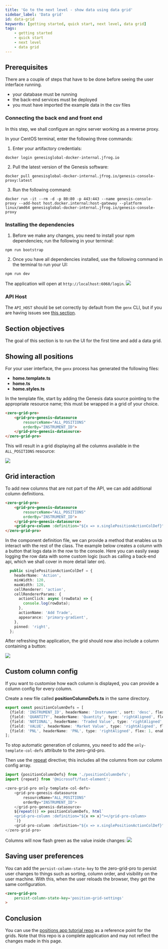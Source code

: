 ```yaml
---
title: 'Go to the next level - show data using data grid'
sidebar_label: 'Data grid'
id: data-grid
keywords: [getting started, quick start, next level, data grid]
tags:
    - getting started
    - quick start
    - next level
    - data grid
---
```


## Prerequisites

There are a couple of steps that have to be done before seeing the user interface running.
- your database must be running
- the back-end services must be deployed
- you must have imported the example data in the csv files

### Connecting the back end and front end
In this step, we shall configure an nginx server working as a reverse proxy.

In your CentOS terminal, enter the following three commands:

1.  Enter your artifactory credentials:
```shell
docker login genesisglobal-docker-internal.jfrog.io
```

2. Pull the latest version of the Genesis software:

```shell
docker pull genesisglobal-docker-internal.jfrog.io/genesis-console-proxy:latest
```

3. Run the following command:

```shell
docker run -it --rm -d -p 80:80 -p 443:443 --name genesis-console-proxy --add-host host.docker.internal:host-gateway --platform linux/amd64 genesisglobal-docker-internal.jfrog.io/genesis-console-proxy
```


### Installing the dependencies

1. Before we make any changes, you need to install your npm dependencies; run the following in your terminal:

```shell title="./client"
npm run bootstrap
```

2. Once you have all dependencies installed, use the following command in the terminal to run your UI:

```shell title="./client"
npm run dev
```

The application will open at `http://localhost:6060/login`.
![](/img/btfe--positions-example--login.png)

### API Host

The `API_HOST` should be set correctly by default from the `genx` CLI, but if you are having issues see [this section](../02_quick-start/07_run-the-application.md#api-host).

## Section objectives
The goal of this section is to run the UI for the first time and add a data grid.

## Showing all positions

For your user interface, the `genx` process has generated the following files:

- **home.template.ts**
- **home.ts**
- **home.styles.ts**

In the template file, start by adding the Genesis data source pointing to the appropriate resource name; this must be wrapped in a grid of your choice.

[//]: # (link to grid-pro-genesis-datasource tsdocs)
```html title="home.template.ts"
<zero-grid-pro>
    <grid-pro-genesis-datasource
        resourceName="ALL_POSITIONS"
        orderBy="INSTRUMENT_ID">
    </grid-pro-genesis-datasource>
</zero-grid-pro>
```

This will result in a grid displaying all the columns available in the `ALL_POSITIONS` resource:

![](/img/positions-grid.png)

## Grid interaction

To add new columns that are not part of the API, we can add additional column definitions.

```html {6} title="home.template.ts"
<zero-grid-pro>
    <grid-pro-genesis-datasource
        resourceName="ALL_POSITIONS"
        orderBy="INSTRUMENT_ID">
    </grid-pro-genesis-datasource>
    <grid-pro-column :definition="${x => x.singlePositionActionColDef}" />
</zero-grid-pro>

```

In the component definition file, we can provide a method that enables us to interact with the rest of the class.
The example below creates a column with a button that logs data in the row to the console.
Here you can easily swap logging the row data with some custom logic (such as calling a back-end api, which we shall cover in more detail later on).

```typescript title="home.ts"
  public singlePositionActionColDef = {
    headerName: 'Action',
    minWidth: 120,
    maxWidth: 120,
    cellRenderer: 'action',
    cellRendererParams: {
      actionClick: async (rowData) => {
        console.log(rowData);
      },
      actionName: 'Add Trade',
      appearance: 'primary-gradient',
    },
    pinned: 'right',
  };
```

After refreshing the application, the grid should now also include a column containing a button:

![](/img/positions-grid-with-button.png)

## Custom column config

If you want to customise how each column is displayed, you can provide a column config for every column.

Create a new file called **positionColumnDefs.ts** in the same directory.

```typescript title="positionColumnDefs.ts"
export const positionColumnDefs = [
  {field: 'INSTRUMENT_ID', headerName: 'Instrument', sort: 'desc', flex: 2},
  {field: 'QUANTITY', headerName: 'Quantity', type: 'rightAligned', flex: 1, enableCellChangeFlash: true},
  {field: 'NOTIONAL', headerName: 'Traded Value', type: 'rightAligned', flex: 1, enableCellChangeFlash: true},
  {field: 'VALUE', headerName: 'Market Value', type: 'rightAligned', flex: 1, enableCellChangeFlash: true},
  {field: 'PNL', headerName: 'PNL', type: 'rightAligned', flex: 1, enableCellChangeFlash: true},
];
```

To stop automatic generation of columns, you need to add the `only-template-col-defs` attribute to the zero-grid-pro.

Then use the [repeat](https://www.fast.design/docs/fast-element/using-directives/#the-repeat-directive) directive; this includes all the columns from our column config array.


```typescript {1,2,6,12-14} title="home.template.ts"
import {positionColumnDefs} from './positionColumnDefs';
import {repeat} from '@microsoft/fast-element';

<zero-grid-pro only-template-col-defs>
    <grid-pro-genesis-datasource
        resourceName="ALL_POSITIONS"
        orderBy="INSTRUMENT_ID">
    </grid-pro-genesis-datasource>
    ${repeat(() => positionColumnDefs, html`
    <grid-pro-column :definition="${x => x}"></grid-pro-column>
    `)}
    <grid-pro-column :definition="${x => x.singlePositionActionColDef}"></grid-pro-column>
</zero-grid-pro>
```

Columns will now flash green as the value inside changes:
![](/img/positions-grid-with-cell-change-flash.png)

## Saving user preferences

You can add the `persist-column-state-key` to the zero-grid-pro to persist user changes to things such as sorting, column order, and visibility on the user machine. With this, when the user reloads the browser, they get the same configuration.

```html {2}
<zero-grid-pro
    persist-column-state-key='position-grid-settings'
>
```


[//]: # (link to zero-grid-pro tsdocs)

## Conclusion
You can use the [positions app tutorial repo](https://github.com/genesiscommunitysuccess/positions-app-tutorial/tree/Complete_positions_app/client/web/src/routes/home) as a reference point for the grids. Note that this repo is a complete application and may not reflect the changes made in this page.
